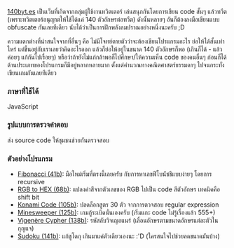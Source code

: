 ﻿[140byt.es](http://140byt.es/) เป็นเว็บที่เกิดจากกลุ่มผู้ใช้งานทวิตเตอร์ เล่นสนุกกันโดยการเขียน code สั้นๆ แล้วทวีต (เพราะทวิตเตอร์อนุญาตให้ใช้ได้แค่ 140 ตัวอักษรต่อทวีต) ดังนั้นหลายๆ อันก็ต้องลงมือเขียนแบบ obfuscate กันเลยทีเดียว นับได้ว่าเป็นการฝึกพลังลมปราณอย่างหนึ่งนะครับ ;D

ความแตกต่างที่น่าสนใจจากที่อื่นๆ คือ ไม่มีโจทย์ตายตัวว่าจะต้องเขียนโปรแกรมอะไร ย่อให้ได้สั้นเท่าไหร่ แต่ขึ้นอยู่กับเราเลยว่าคิดอะไรออก แล้วก็ย่อให้อยู่ในขนาด 140 ตัวอักษรก็พอ (เกินก็ได้ - แล้วค่อยๆ แก้กันไปเรื่อยๆ) หรือว่าถ้ายังไม่แก่กล้าพอก็ไปศึกษา/ให้ความเห็น code ของคนอื่นๆ ก่อนก็ได้ ด้านประเภทของโปรแกรมก็มีอยู่หลากหลายมาก ตั้งแต่คำนวณทางคณิตศาสตร์ธรรมดาๆ ไปจนกระทั่งเขียนเกมกันเลยทีเดียว

### ภาษาที่ใช้ได้

JavaScript

### รูปแบบการตรวจคำตอบ

ส่ง source code ให้ชุมชนช่วยกันตรวจสอบ

### ตัวอย่างโปรแกรม

- [Fibonacci (41b)](https://gist.github.com/998671): มือใหม่เริ่มที่ตรงนี้เลยครับ กับการหาเลขฟีโบนัชชีแบบง่ายๆ โดยการ recursive
- [RGB to HEX (68b)](https://gist.github.com/983535): แปลงค่าสีจากตัวเลขของ RGB ไปเป็น code สีตัวอักษร เทคนิคคือ shift bit
- [Konami Code (105b)](https://gist.github.com/1188477): ปลดล็อกสูตร 30 ตัว จากการตวจสอบ regular expression
- [Minesweeper (125b)](https://gist.github.com/1334626): เกมกู้ระเบิดนั่นเองครับ (เริ่มแกะ code ไม่รู้เรื่องแล้ว 555+)
- [Vigenère Cypher (138b)](https://gist.github.com/1029102): รหัสลับวิจเญอแนร์ (เลื่อนอักษรตามขนาดอักษรแต่ละตัวในกุญแจ)
- [Sudoku (141b)](https://gist.github.com/1230481): แก้ซูโดกุ เกินมาแค่ตัวเดียวเองนะ :'D (ใครสนใจไปช่วยลดขนาดมันบ้าง)
